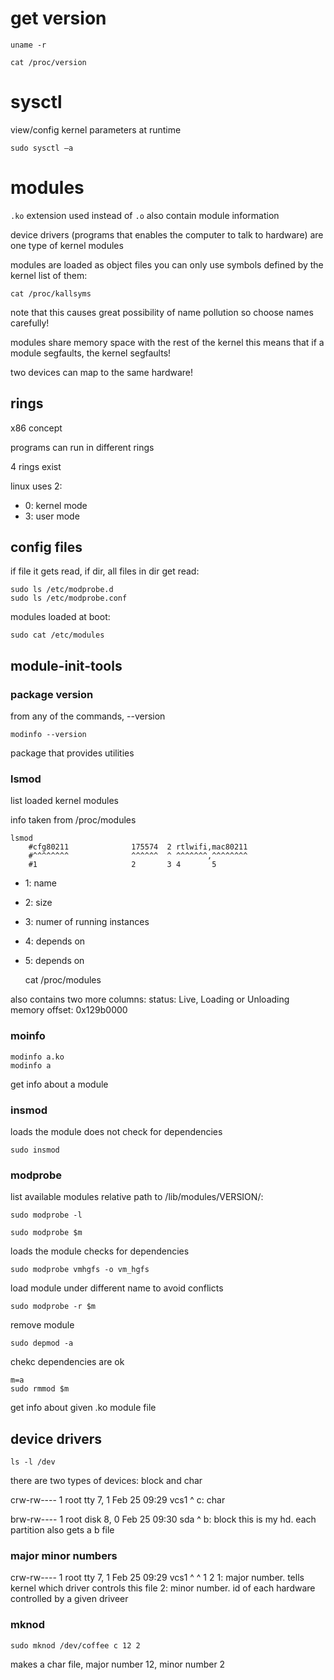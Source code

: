 # get version

    uname -r

    cat /proc/version

# sysctl

view/config kernel parameters at runtime

    sudo sysctl –a

# modules

`.ko` extension used instead of `.o`
also contain module information

device drivers (programs that enables the computer to talk to hardware)
are one type of kernel modules

modules are loaded as object files
you can only use symbols defined by the kernel
list of them:

    cat /proc/kallsyms

note that this causes great possibility of name pollution
so choose names carefully!

modules share memory space with the rest of the kernel
this means that if a module segfaults, the kernel segfaults!

two devices can map to the same hardware!

## rings

x86 concept

programs can run in different rings

4 rings exist

linux uses 2:

- 0: kernel mode
- 3: user mode

## config files

if file it gets read, if dir, all files in dir get read:

    sudo ls /etc/modprobe.d
    sudo ls /etc/modprobe.conf

modules loaded at boot:

    sudo cat /etc/modules

## module-init-tools

### package version

from any of the commands, --version

    modinfo --version

package that provides utilities

### lsmod

list loaded kernel modules

info taken from /proc/modules

    lsmod
        #cfg80211              175574  2 rtlwifi,mac80211
        #^^^^^^^^              ^^^^^^  ^ ^^^^^^^,^^^^^^^^
        #1                     2       3 4       5

- 1: name
- 2: size
- 3: numer of running instances
- 4: depends on
- 5: depends on

    cat /proc/modules

also contains two more columns:
status: Live, Loading or Unloading
memory offset: 0x129b0000

### moinfo

    modinfo a.ko
    modinfo a

get info about a module

### insmod

loads the module
does not check for dependencies

    sudo insmod

### modprobe

list available modules relative path to /lib/modules/VERSION/:

    sudo modprobe -l

    sudo modprobe $m
loads the module
checks for dependencies

    sudo modprobe vmhgfs -o vm_hgfs
load module under different name
to avoid conflicts

    sudo modprobe -r $m
remove module

    sudo depmod -a
chekc dependencies are ok

    m=a
    sudo rmmod $m
get info about given .ko module file

## device drivers

    ls -l /dev

there are two types of devices: block and char

crw-rw----  1 root tty       7,   1 Feb 25 09:29 vcs1
^
c: char

brw-rw----  1 root disk      8,   0 Feb 25 09:30 sda
^
b: block
this is my hd.
each partition also gets a b file

### major minor numbers

crw-rw----  1 root tty       7,   1 Feb 25 09:29 vcs1
    ^    ^
    1    2
1: major number. tells kernel which driver controls this file
2: minor number. id of each hardware controlled by a
    given driveer

### mknod

    sudo mknod /dev/coffee c 12 2

makes a char file, major number 12, minor number 2
